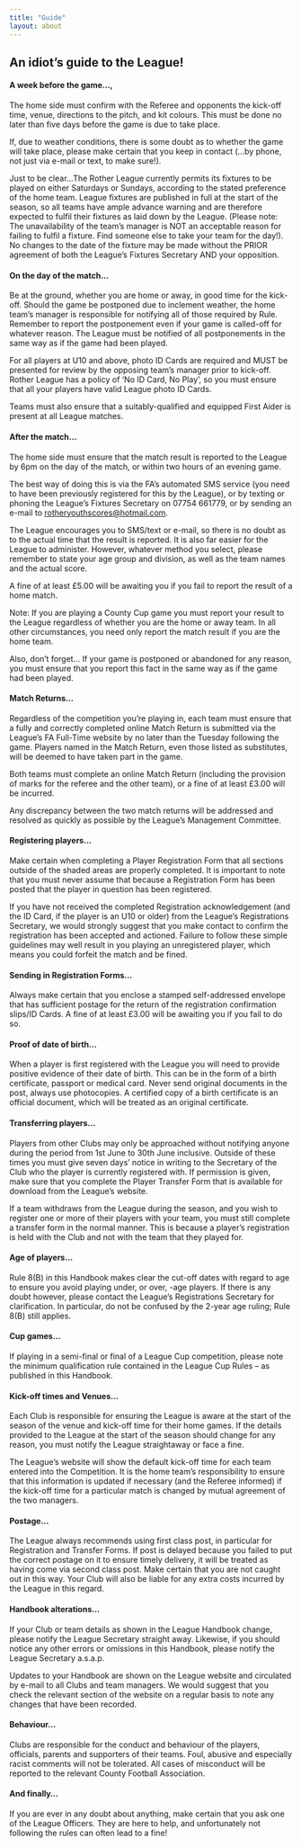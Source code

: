 ```yaml
---
title: "Guide"
layout: about
---
```



<h2>An idiot’s guide to the League! </h2>  

<h4>A week before the game…,</h4>
The home side must confirm with the Referee and opponents the kick-off time, venue, directions to the pitch, and kit colours. This must be done no later than five days before the game is due to take place.

If, due to weather conditions, there is some doubt as to whether the game will take place, please make certain that you keep in contact (…by phone, not just via e-mail or text, to make sure!).

Just to be clear…The Rother League currently permits its fixtures to be played on either Saturdays or Sundays, according to the stated preference of the home team.  League fixtures are published in full at the start of the season, so all teams have ample advance warning and are therefore expected to fulfil their fixtures as laid down by the League.  (Please note: The unavailability of the team’s manager is NOT an acceptable reason for failing to fulfil a fixture.   Find someone else to take your team for the day!).  No changes to the date of the fixture may be made without the PRIOR agreement of both the League’s Fixtures Secretary AND your opposition.

<h4>On the day of the match…</h4>
Be at the ground, whether you are home or away, in good time for the kick-off.  Should the game be postponed due to inclement weather, the home team’s manager is responsible for notifying all of those required by Rule.  Remember to report the postponement even if your game is called-off for whatever reason.  The League must be notified of all postponements in the same way as if the game had been played.

For all players at U10 and above, photo ID Cards are required and MUST be presented for review by the opposing team’s manager prior to kick-off.  Rother League has a policy of ‘No ID Card, No Play’, so you must ensure that all your players have valid League photo ID Cards.

Teams must also ensure that a suitably-qualified and equipped First Aider is present at all League matches.

<h4>After the match…</h4>
The home side must ensure that the match result is reported to the League by 6pm on the day of the match, or within two hours of an evening game. 

The best way of doing this is via the FA’s automated SMS service (you need to have been previously registered for this by the League), or by texting or phoning the League’s Fixtures Secretary on 07754 661779, or by sending an e-mail to rotheryouthscores@hotmail.com.

The League encourages you to SMS/text or e-mail, so there is no doubt as to the actual time that the result is reported.  It is also far easier for the League to administer.  However, whatever method you select, please remember to state your age group and division, as well as the team names and the actual score.  

A fine of at least £5.00 will be awaiting you if you fail to report the result of a home match.

Note: If you are playing a County Cup game you must report your result to the League regardless of whether you are the home or away team.  In all other circumstances, you need only report the match result if you are the home team.

Also, don’t forget… If your game is postponed or abandoned for any reason, you must ensure that you report this fact in the same way as if the game had been played.

<h4>Match Returns…</h4>
Regardless of the competition you’re playing in, each team must ensure that a fully and correctly completed online Match Return is submitted via the League’s FA Full-Time website by no later than the Tuesday following the game.  Players named in the Match Return, even those listed as substitutes, will be deemed to have taken part in the game. 

Both teams must complete an online Match Return (including the provision of marks for the referee and the other team), or a fine of at least £3.00 will be incurred.

Any discrepancy between the two match returns will be addressed and resolved as quickly as possible by the League’s Management Committee.

<h4>Registering players…</h4>
Make certain when completing a Player Registration Form that all sections outside of the shaded areas are properly completed.   It is important to note that you must never assume that because a Registration Form has been posted that the player in question has been registered.  

If you have not received the completed Registration acknowledgement (and the ID Card, if the player is an U10 or older) from the League’s Registrations Secretary, we would strongly suggest that you make contact to confirm the registration has been accepted and actioned.  Failure to follow these simple guidelines may well result in you playing an unregistered player, which means you could forfeit the match and be fined.

<h4>Sending in Registration Forms…</h4>
Always make certain that you enclose a stamped self-addressed envelope that has sufficient postage for the return of the registration confirmation slips/ID Cards. A fine of at least £3.00 will be awaiting you if you fail to do so.

<h4>Proof of date of birth…</h4>
When a player is first registered with the League you will need to provide positive evidence of their date of birth.  This can be in the form of a birth certificate, passport or medical card.  Never send original documents in the post, always use photocopies.  A certified copy of a birth certificate is an official document, which will be treated as an original certificate.

<h4>Transferring players…</h4>
Players from other Clubs may only be approached without notifying anyone during the period from 1st June to 30th June inclusive.  Outside of these times you must give seven days’ notice in writing to the Secretary of the Club who the player is currently registered with.  If permission is given, make sure that you complete the Player Transfer Form that is available for download from the League’s website.

If a team withdraws from the League during the season, and you wish to register one or more of their players with your team, you must still complete a transfer form in the normal manner.  This is because a player’s registration is held with the Club and not with the team that they played for.

<h4>Age of players…</h4>
Rule 8(B) in this Handbook makes clear the cut-off dates with regard to age to ensure you avoid playing under, or over, -age players.  If there is any doubt however, please contact the League’s Registrations Secretary for clarification.   In particular, do not be confused by the 2-year age ruling; Rule 8(B) still applies.

<h4>Cup games…</h4>
If playing in a semi-final or final of a League Cup competition, please note the minimum qualification rule contained in the League Cup Rules – as published in this Handbook.

<h4>Kick-off times and Venues…</h4>
Each Club is responsible for ensuring the League is aware at the start of the season of the venue and kick-off time for their home games.  If the details provided to the League at the start of the season should change for any reason, you must notify the League straightaway or face a fine. 

The League’s website will show the default kick-off time for each team entered into the Competition.   It is the home team’s responsibility to ensure that this information is updated if necessary (and the Referee informed) if the kick-off time for a particular match is changed by mutual agreement of the two managers.

<h4>Postage…</h4>
The League always recommends using first class post, in particular for Registration and Transfer Forms.  If post is delayed because you failed to put the correct postage on it to ensure timely delivery, it will be treated as having come via second class post.  Make certain that you are not caught out in this way.  Your Club will also be liable for any extra costs incurred by the League in this regard.

<h4>Handbook alterations…</h4>
If your Club or team details as shown in the League Handbook change, please notify the League Secretary straight away.  Likewise, if you should notice any other errors or omissions in this Handbook, please notify the League Secretary a.s.a.p. 

Updates to your Handbook are shown on the League website and circulated by e-mail to all Clubs and team managers.  We would suggest that you check the relevant section of the website on a regular basis to note any changes that have been recorded.

<h4>Behaviour…</h4>
Clubs are responsible for the conduct and behaviour of the players, officials, parents and supporters of their teams.  Foul, abusive and especially racist comments will not be tolerated.  All cases of misconduct will be reported to the relevant County Football Association.

<h4>And finally…</h4>
If you are ever in any doubt about anything, make certain that you ask one of the League Officers. They are here to help, and unfortunately not following the rules can often lead to a fine! 
